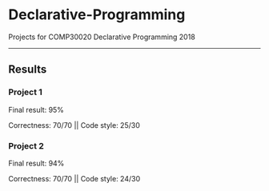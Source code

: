 # Declarative-Programming
Projects for COMP30020 Declarative Programming 2018

---

## Results
### Project 1
Final result: 95%

Correctness: 70/70 || Code style: 25/30

### Project 2
Final result: 94%

Correctness: 70/70 || Code style: 24/30